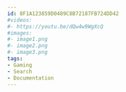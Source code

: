 ```yaml
---
id: 8F1A123859D0489C8B72187FB724DD42
#videos:
#- https://youtu.be/dQw4w9WgXcQ
#images:
#- image1.png
#- image2.png
#- image3.png
tags:
- Gaming
- Search
- Documentation
---
```

